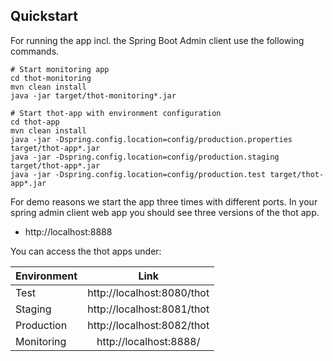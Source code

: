 ## Quickstart

For running the app incl. the Spring Boot Admin client use the following commands.

```
# Start monitoring app
cd thot-monitoring
mvn clean install
java -jar target/thot-monitoring*.jar

# Start thot-app with environment configuration
cd thot-app
mvn clean install
java -jar -Dspring.config.location=config/production.properties target/thot-app*.jar
java -jar -Dspring.config.location=config/production.staging target/thot-app*.jar
java -jar -Dspring.config.location=config/production.test target/thot-app*.jar
```

For demo reasons we start the app three times with different ports. 
In your spring admin client web app you should see three versions of the thot app.

* http://localhost:8888

You can access the thot apps under:

| Environment         | Link          | 
| ------------------- |:-------------:|
| Test       | http://localhost:8080/thot |
| Staging    | http://localhost:8081/thot | 
| Production | http://localhost:8082/thot |
| Monitoring | http://localhost:8888/     |

